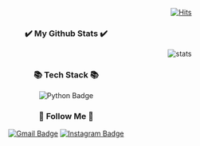 <dev align="right">

[![Hits](https://hits.seeyoufarm.com/api/count/incr/badge.svg?url=https%3A%2F%2Fgithub.com%2Fclo-pT%2Fhit-counter&count_bg=%238CB86A&title_bg=%23736B6B&icon=pinboard.svg&icon_color=%23E7E7E7&title=hits&edge_flat=false)](https://hits.seeyoufarm.com)






<h3 align="center"> ✔️ My Github Stats ✔️</h3>

![stats](https://github-readme-stats-git-masterrstaa-rickstaa.vercel.app/api?username=clo-pT&&show_icons=true&theme=dark)

<dev align="center">

<h3 align="center">📚 Tech Stack 📚</h3>
<p align="center">

![Python Badge](https://img.shields.io/badge/Python-3766AB?style=flat-square&logo=Python&logoColor=white)


</p>

<h3 align="center"> 🙌 Follow Me 🙌</h3>
<p align="center">

[![Gmail Badge](https://img.shields.io/badge/Gmail-d14836?style=flat-square&logo=Gmail&logoColor=white&link=mailto:enckd86@gmail.com)](mailto:enckd86@gmail.com)
[![Instagram Badge](https://img.shields.io/badge/Instagram-E4405F?style=flat-square&logo=Instagram&logoColor=white&link=https://www.instagram.com/_clo.pi/)](https://www.instagram.com/_clo.pi/)


</p>


















<!--
**clo-pT/clo-pT** is a ✨ _special_ ✨ repository because its `README.md` (this file) appears on your GitHub profile.

Here are some ideas to get you started:

- 🔭 I’m currently working on ...
- 🌱 I’m currently learning ...
- 👯 I’m looking to collaborate on ...
- 🤔 I’m looking for help with ...
- 💬 Ask me about ...
- 📫 How to reach me: ...
- 😄 Pronouns: ...
- ⚡ Fun fact: ...
-->
